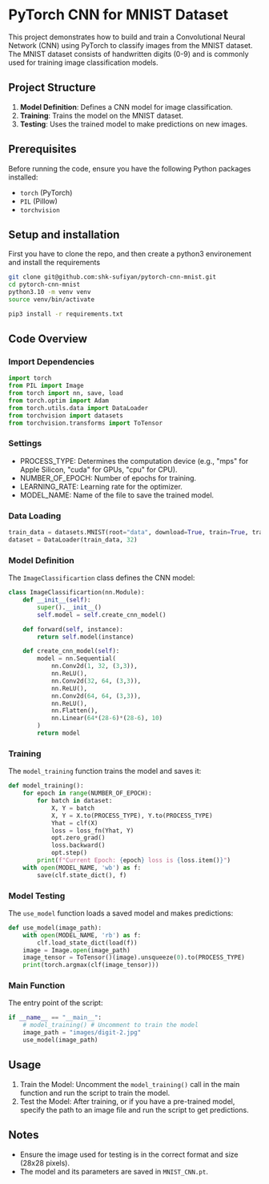 # PyTorch CNN for MNIST Dataset

This project demonstrates how to build and train a Convolutional Neural Network (CNN) using PyTorch to classify images from the MNIST dataset. The MNIST dataset consists of handwritten digits (0-9) and is commonly used for training image classification models.

## Project Structure

1. **Model Definition**: Defines a CNN model for image classification.
2. **Training**: Trains the model on the MNIST dataset.
3. **Testing**: Uses the trained model to make predictions on new images.

## Prerequisites

Before running the code, ensure you have the following Python packages installed:

- `torch` (PyTorch)
- `PIL` (Pillow)
- `torchvision`

## Setup and installation

First you have to clone the repo, and then create a python3 environement and install the requirements

```bash
git clone git@github.com:shk-sufiyan/pytorch-cnn-mnist.git
cd pytorch-cnn-mnist
python3.10 -m venv venv
source venv/bin/activate

pip3 install -r requirements.txt
```

## Code Overview

### Import Dependencies

```python
import torch 
from PIL import Image
from torch import nn, save, load
from torch.optim import Adam
from torch.utils.data import DataLoader
from torchvision import datasets
from torchvision.transforms import ToTensor
```

### Settings

- PROCESS_TYPE: Determines the computation device (e.g., "mps" for Apple Silicon, "cuda" for GPUs, "cpu" for CPU).
- NUMBER_OF_EPOCH: Number of epochs for training.
- LEARNING_RATE: Learning rate for the optimizer.
- MODEL_NAME: Name of the file to save the trained model.

### Data Loading

```python
train_data = datasets.MNIST(root="data", download=True, train=True, transform=ToTensor())
dataset = DataLoader(train_data, 32)
```

### Model Definition

The `ImageClassificartion` class defines the CNN model:

```python
class ImageClassificartion(nn.Module):
    def __init__(self):
        super().__init__()
        self.model = self.create_cnn_model()

    def forward(self, instance):
        return self.model(instance)

    def create_cnn_model(self):
        model = nn.Sequential(
            nn.Conv2d(1, 32, (3,3)),
            nn.ReLU(),
            nn.Conv2d(32, 64, (3,3)),
            nn.ReLU(),
            nn.Conv2d(64, 64, (3,3)),
            nn.ReLU(),
            nn.Flatten(),
            nn.Linear(64*(28-6)*(28-6), 10)
        )
        return model
```

### Training

The `model_training` function trains the model and saves it:

```python
def model_training():
    for epoch in range(NUMBER_OF_EPOCH):
        for batch in dataset:
            X, Y = batch
            X, Y = X.to(PROCESS_TYPE), Y.to(PROCESS_TYPE)
            Yhat = clf(X)
            loss = loss_fn(Yhat, Y)
            opt.zero_grad()
            loss.backward()
            opt.step()
        print(f"Current Epoch: {epoch} loss is {loss.item()}")
    with open(MODEL_NAME, 'wb') as f:
        save(clf.state_dict(), f)
```

### Model Testing

The `use_model` function loads a saved model and makes predictions:

```python
def use_model(image_path):
    with open(MODEL_NAME, 'rb') as f:
        clf.load_state_dict(load(f))
    image = Image.open(image_path)
    image_tensor = ToTensor()(image).unsqueeze(0).to(PROCESS_TYPE)
    print(torch.argmax(clf(image_tensor)))
```

### Main Function

The entry point of the script:

```python
if __name__ == "__main__":
    # model_training() # Uncomment to train the model
    image_path = "images/digit-2.jpg"
    use_model(image_path)
```

## Usage

1. Train the Model: Uncomment the `model_training()` call in the main function and run the script to train the model.
2. Test the Model: After training, or if you have a pre-trained model, specify the path to an image file and run the script to get predictions.

## Notes

- Ensure the image used for testing is in the correct format and size (28x28 pixels).
- The model and its parameters are saved in `MNIST_CNN.pt`.
